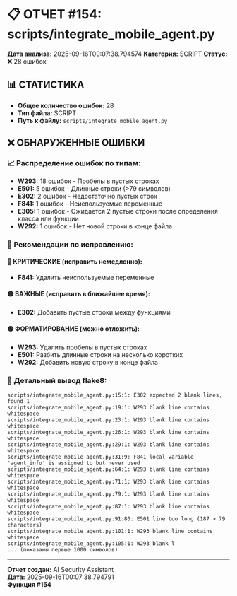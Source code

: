 # 📋 ОТЧЕТ #154: scripts/integrate_mobile_agent.py

**Дата анализа:** 2025-09-16T00:07:38.794574
**Категория:** SCRIPT
**Статус:** ❌ 28 ошибок

## 📊 СТАТИСТИКА

- **Общее количество ошибок:** 28
- **Тип файла:** SCRIPT
- **Путь к файлу:** `scripts/integrate_mobile_agent.py`

## ❌ ОБНАРУЖЕННЫЕ ОШИБКИ

### 📈 Распределение ошибок по типам:

- **W293:** 18 ошибок - Пробелы в пустых строках
- **E501:** 5 ошибок - Длинные строки (>79 символов)
- **E302:** 2 ошибок - Недостаточно пустых строк
- **F841:** 1 ошибок - Неиспользуемые переменные
- **E305:** 1 ошибок - Ожидается 2 пустые строки после определения класса или функции
- **W292:** 1 ошибок - Нет новой строки в конце файла

### 🎯 Рекомендации по исправлению:

#### 🔴 КРИТИЧЕСКИЕ (исправить немедленно):
- **F841:** Удалить неиспользуемые переменные

#### 🟡 ВАЖНЫЕ (исправить в ближайшее время):
- **E302:** Добавить пустые строки между функциями

#### 🟢 ФОРМАТИРОВАНИЕ (можно отложить):
- **W293:** Удалить пробелы в пустых строках
- **E501:** Разбить длинные строки на несколько коротких
- **W292:** Добавить новую строку в конце файла

### 📝 Детальный вывод flake8:

```
scripts/integrate_mobile_agent.py:15:1: E302 expected 2 blank lines, found 1
scripts/integrate_mobile_agent.py:19:1: W293 blank line contains whitespace
scripts/integrate_mobile_agent.py:23:1: W293 blank line contains whitespace
scripts/integrate_mobile_agent.py:26:1: W293 blank line contains whitespace
scripts/integrate_mobile_agent.py:29:1: W293 blank line contains whitespace
scripts/integrate_mobile_agent.py:31:9: F841 local variable 'agent_info' is assigned to but never used
scripts/integrate_mobile_agent.py:64:1: W293 blank line contains whitespace
scripts/integrate_mobile_agent.py:71:1: W293 blank line contains whitespace
scripts/integrate_mobile_agent.py:79:1: W293 blank line contains whitespace
scripts/integrate_mobile_agent.py:87:1: W293 blank line contains whitespace
scripts/integrate_mobile_agent.py:91:80: E501 line too long (187 > 79 characters)
scripts/integrate_mobile_agent.py:101:1: W293 blank line contains whitespace
scripts/integrate_mobile_agent.py:105:1: W293 blank l
... (показаны первые 1000 символов)
```

---
**Отчет создан:** AI Security Assistant  
**Дата:** 2025-09-16T00:07:38.794791  
**Функция #154**
